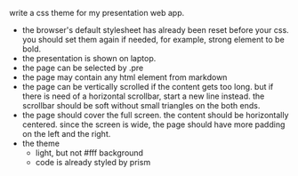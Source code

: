 write a css theme for my presentation web app.

- the browser's default stylesheet has already been reset before your css. you should set them again if needed, for example, strong element to be bold.
- the presentation is shown on laptop.
- the page can be selected by .pre
- the page may contain any html element from markdown
- the page can be vertically scrolled if the content gets too long. but if there is need of a horizontal scrollbar, start a new line instead. the scrollbar should be soft without small triangles on the both ends.
- the page should cover the full screen. the content should be horizontally centered. since the screen is wide, the page should have more padding on the left and the right.
- the theme
  - light, but not #fff background
  - code is already styled by prism
